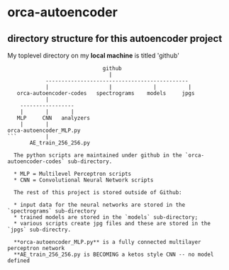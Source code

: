 # orca-autoencoder

## directory structure for this autoencoder project

My toplevel directory on my **local machine** is titled 'github'


```
                              github
                                |
            ---------------------------------------------
            |                   |             |          |
   orca-autoencoder-codes   spectrograms    models     jpgs
            |
    -----------------
    |       |       |
   MLP     CNN   analyzers	
    |       |
orca-autoencoder_MLP.py
```         |
       AE_train_256_256.py
  
  The python scripts are maintained under github in the `orca-autoencoder-codes` sub-directory.
  
  * MLP = Multilevel Perceptron scripts
  * CNN = Convolutional Neural Network scripts

  The rest of this project is stored outside of Github:
  
  * input data for the neural networks are stored in the `spectrograms` sub-directory
  * trained models are stored in the `models` sub-directory;
  * various scripts create jpg files and these are stored in the `jpgs` sub-directry.
  
  **orca-autoencoder_MLP.py** is a fully connected multilayer perceptron network
  **AE_train_256_256.py is BECOMING a ketos style CNN -- no model defined
  
   
  
    
